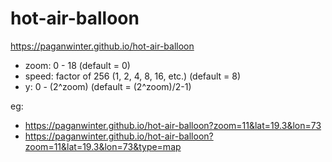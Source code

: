 # hot-air-balloon

https://paganwinter.github.io/hot-air-balloon

- zoom: 0 - 18 (default = 0)
- speed: factor of 256 (1, 2, 4, 8, 16, etc.) (default = 8)
- y: 0 - (2^zoom) (default = (2^zoom)/2-1)

eg:
- https://paganwinter.github.io/hot-air-balloon?zoom=11&lat=19.3&lon=73
- https://paganwinter.github.io/hot-air-balloon?zoom=11&lat=19.3&lon=73&type=map
